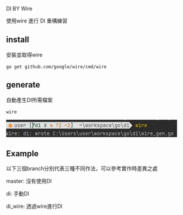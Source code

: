 DI BY Wire

使用wire 進行 DI 重構練習

## install

安裝並取得wire

```shell
go get github.com/google/wire/cmd/wire
```

## generate

自動產生DI所需檔案

```shell
wire
```

![](./docs/wire.png)

## Example

以下三個branch分別代表三種不同作法，可以參考實作時差異之處

master: 沒有使用DI

di: 手動DI

di_wire: 透過wire進行DI